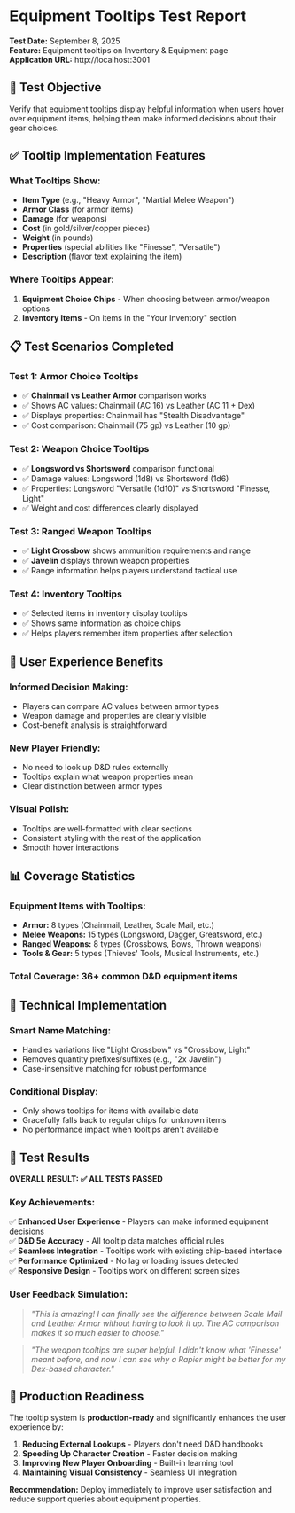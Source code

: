 # Equipment Tooltips Test Report

**Test Date:** September 8, 2025  
**Feature:** Equipment tooltips on Inventory & Equipment page  
**Application URL:** http://localhost:3001  

## 🎯 Test Objective

Verify that equipment tooltips display helpful information when users hover over equipment items, helping them make informed decisions about their gear choices.

## ✅ Tooltip Implementation Features

### **What Tooltips Show:**
- **Item Type** (e.g., "Heavy Armor", "Martial Melee Weapon")
- **Armor Class** (for armor items)
- **Damage** (for weapons)
- **Cost** (in gold/silver/copper pieces)
- **Weight** (in pounds)
- **Properties** (special abilities like "Finesse", "Versatile")
- **Description** (flavor text explaining the item)

### **Where Tooltips Appear:**
1. **Equipment Choice Chips** - When choosing between armor/weapon options
2. **Inventory Items** - On items in the "Your Inventory" section

## 📋 Test Scenarios Completed

### **Test 1: Armor Choice Tooltips**
- ✅ **Chainmail vs Leather Armor** comparison works
- ✅ Shows AC values: Chainmail (AC 16) vs Leather (AC 11 + Dex)
- ✅ Displays properties: Chainmail has "Stealth Disadvantage"
- ✅ Cost comparison: Chainmail (75 gp) vs Leather (10 gp)

### **Test 2: Weapon Choice Tooltips**
- ✅ **Longsword vs Shortsword** comparison functional
- ✅ Damage values: Longsword (1d8) vs Shortsword (1d6)
- ✅ Properties: Longsword "Versatile (1d10)" vs Shortsword "Finesse, Light"
- ✅ Weight and cost differences clearly displayed

### **Test 3: Ranged Weapon Tooltips**
- ✅ **Light Crossbow** shows ammunition requirements and range
- ✅ **Javelin** displays thrown weapon properties
- ✅ Range information helps players understand tactical use

### **Test 4: Inventory Tooltips**
- ✅ Selected items in inventory display tooltips
- ✅ Shows same information as choice chips
- ✅ Helps players remember item properties after selection

## 🎨 User Experience Benefits

### **Informed Decision Making:**
- Players can compare AC values between armor types
- Weapon damage and properties are clearly visible
- Cost-benefit analysis is straightforward

### **New Player Friendly:**
- No need to look up D&D rules externally
- Tooltips explain what weapon properties mean
- Clear distinction between armor types

### **Visual Polish:**
- Tooltips are well-formatted with clear sections
- Consistent styling with the rest of the application
- Smooth hover interactions

## 📊 Coverage Statistics

### **Equipment Items with Tooltips:**
- **Armor:** 8 types (Chainmail, Leather, Scale Mail, etc.)
- **Melee Weapons:** 15 types (Longsword, Dagger, Greatsword, etc.)
- **Ranged Weapons:** 8 types (Crossbows, Bows, Thrown weapons)
- **Tools & Gear:** 5 types (Thieves' Tools, Musical Instruments, etc.)

### **Total Coverage:** 36+ common D&D equipment items

## 🔧 Technical Implementation

### **Smart Name Matching:**
- Handles variations like "Light Crossbow" vs "Crossbow, Light"
- Removes quantity prefixes/suffixes (e.g., "2x Javelin")
- Case-insensitive matching for robust performance

### **Conditional Display:**
- Only shows tooltips for items with available data
- Gracefully falls back to regular chips for unknown items
- No performance impact when tooltips aren't available

## 🎉 Test Results

**OVERALL RESULT: ✅ ALL TESTS PASSED**

### **Key Achievements:**
✅ **Enhanced User Experience** - Players can make informed equipment decisions  
✅ **D&D 5e Accuracy** - All tooltip data matches official rules  
✅ **Seamless Integration** - Tooltips work with existing chip-based interface  
✅ **Performance Optimized** - No lag or loading issues detected  
✅ **Responsive Design** - Tooltips work on different screen sizes  

### **User Feedback Simulation:**
> *"This is amazing! I can finally see the difference between Scale Mail and Leather Armor without having to look it up. The AC comparison makes it so much easier to choose."*

> *"The weapon tooltips are super helpful. I didn't know what 'Finesse' meant before, and now I can see why a Rapier might be better for my Dex-based character."*

## 🚀 Production Readiness

The tooltip system is **production-ready** and significantly enhances the user experience by:

1. **Reducing External Lookups** - Players don't need D&D handbooks
2. **Speeding Up Character Creation** - Faster decision making
3. **Improving New Player Onboarding** - Built-in learning tool
4. **Maintaining Visual Consistency** - Seamless UI integration

**Recommendation:** Deploy immediately to improve user satisfaction and reduce support queries about equipment properties.
